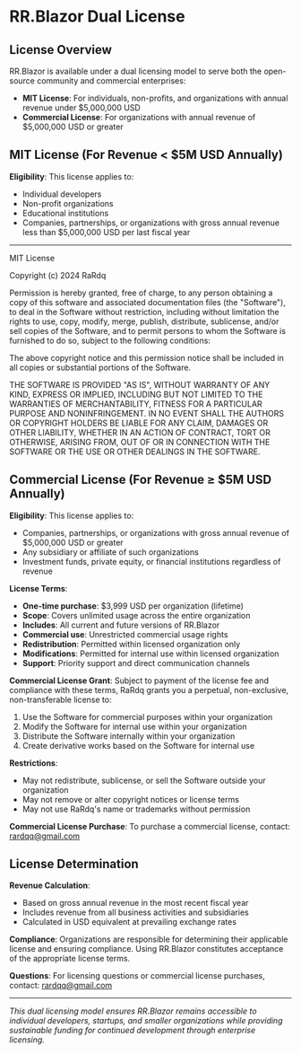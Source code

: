 # RR.Blazor Dual License

## License Overview

RR.Blazor is available under a dual licensing model to serve both the open-source community and commercial enterprises:

- **MIT License**: For individuals, non-profits, and organizations with annual revenue under $5,000,000 USD
- **Commercial License**: For organizations with annual revenue of $5,000,000 USD or greater

## MIT License (For Revenue < $5M USD Annually)

**Eligibility**: This license applies to:
- Individual developers
- Non-profit organizations
- Educational institutions
- Companies, partnerships, or organizations with gross annual revenue less than $5,000,000 USD per last fiscal year

---

MIT License

Copyright (c) 2024 RaRdq

Permission is hereby granted, free of charge, to any person obtaining a copy
of this software and associated documentation files (the "Software"), to deal
in the Software without restriction, including without limitation the rights
to use, copy, modify, merge, publish, distribute, sublicense, and/or sell
copies of the Software, and to permit persons to whom the Software is
furnished to do so, subject to the following conditions:

The above copyright notice and this permission notice shall be included in all
copies or substantial portions of the Software.

THE SOFTWARE IS PROVIDED "AS IS", WITHOUT WARRANTY OF ANY KIND, EXPRESS OR
IMPLIED, INCLUDING BUT NOT LIMITED TO THE WARRANTIES OF MERCHANTABILITY,
FITNESS FOR A PARTICULAR PURPOSE AND NONINFRINGEMENT. IN NO EVENT SHALL THE
AUTHORS OR COPYRIGHT HOLDERS BE LIABLE FOR ANY CLAIM, DAMAGES OR OTHER
LIABILITY, WHETHER IN AN ACTION OF CONTRACT, TORT OR OTHERWISE, ARISING FROM,
OUT OF OR IN CONNECTION WITH THE SOFTWARE OR THE USE OR OTHER DEALINGS IN THE
SOFTWARE.

## Commercial License (For Revenue ≥ $5M USD Annually)

**Eligibility**: This license applies to:
- Companies, partnerships, or organizations with gross annual revenue of $5,000,000 USD or greater
- Any subsidiary or affiliate of such organizations
- Investment funds, private equity, or financial institutions regardless of revenue

**License Terms**: 
- **One-time purchase**: $3,999 USD per organization (lifetime)
- **Scope**: Covers unlimited usage across the entire organization
- **Includes**: All current and future versions of RR.Blazor
- **Commercial use**: Unrestricted commercial usage rights
- **Redistribution**: Permitted within licensed organization only
- **Modifications**: Permitted for internal use within licensed organization
- **Support**: Priority support and direct communication channels

**Commercial License Grant**:
Subject to payment of the license fee and compliance with these terms, RaRdq grants you a perpetual, non-exclusive, non-transferable license to:

1. Use the Software for commercial purposes within your organization
2. Modify the Software for internal use within your organization  
3. Distribute the Software internally within your organization
4. Create derivative works based on the Software for internal use

**Restrictions**:
- May not redistribute, sublicense, or sell the Software outside your organization
- May not remove or alter copyright notices or license terms
- May not use RaRdq's name or trademarks without permission

**Commercial License Purchase**:
To purchase a commercial license, contact: rardqq@gmail.com

## License Determination

**Revenue Calculation**: 
- Based on gross annual revenue in the most recent fiscal year
- Includes revenue from all business activities and subsidiaries
- Calculated in USD equivalent at prevailing exchange rates

**Compliance**: 
Organizations are responsible for determining their applicable license and ensuring compliance. Using RR.Blazor constitutes acceptance of the appropriate license terms.

**Questions**: 
For licensing questions or commercial license purchases, contact: rardqq@gmail.com

---

*This dual licensing model ensures RR.Blazor remains accessible to individual developers, startups, and smaller organizations while providing sustainable funding for continued development through enterprise licensing.*